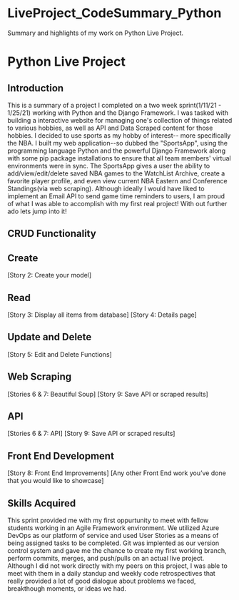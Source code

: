 # LiveProject_CodeSummary_Python
 Summary and highlights of my work on Python Live Project.
 
<h1>Python Live Project</h1>

<h2>Introduction</h2>
This is a summary of a project I completed on  a two week sprint(1/11/21 - 1/25/21) working with Python and the Django Framework.     I was tasked with building a interactive website for managing one's collection of things related to various hobbies, as well as API and Data Scraped content for those hobbies.  I decided to use sports as my hobby of interest-- more specifically the NBA.  I built my web application--so dubbed the "SportsApp", using the programming language Python and the powerful Django Framework along with some pip package installations to ensure that all team members' virtual environments were in sync. The SportsApp gives a user the ability to add/view/edit/delete saved NBA games to the WatchList Archive, create a favorite player profile, and even view current NBA Eastern and Conference Standings(via web scraping). Although ideally I would have liked to implement an Email API to send game time reminders to users, I am proud of what I was able to accomplish with my first real project!  With out further ado lets jump into it!
 

<h2>CRUD Functionality</h2>


<h2>Create</h2>
[Story 2: Create your model]

<h2>Read</h2>

[Story 3: Display all items from database]
[Story 4: Details page]

<h2>Update and Delete</h2>
[Story 5: Edit and Delete Functions]

<h2>Web Scraping</h2>
[Stories 6 & 7: Beautiful Soup]
[Story 9: Save API or scraped results]

<h2>API</h2>
[Stories 6 & 7: API]
[Story 9: Save API or scraped results]

<h2>Front End Development</h2>
[Story 8: Front End Improvements]
[Any other Front End work you’ve done that you would like to showcase]

<h2>Skills Acquired</h2>
This sprint provided me with my first oppurtunity to meet with fellow students working in an Agile Framework environment. We utilized Azure DevOps as our platform of service and used User Stories as a means of being assigned tasks to be completed.  Git was implented as our version control system and gave me the chance to create my first working branch, perform commits, merges,  and push/pulls on an actual live project.  Although I did not work directly with my peers on this project, I was able to meet with them in a daily standup and weekly code retrospectives that really provided a lot of good dialogue about problems we faced, breakthough moments, or ideas we had.

